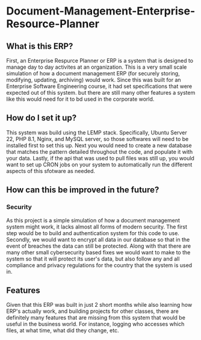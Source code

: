 # Document-Management-Enterprise-Resource-Planner

## What is this ERP?
First, an Enterprise Respurce Planner or ERP is a system that is designed to manage day to day activites at an organization. This is a very small scale simulation of how a document management ERP (for securely storing, modifying, updating, archiving) would work. Since this was built for an Enterprise Software Engineering course, it had set specifications that were expected out of this system. but there are still many other features a system like this would need for it to bd used in the corporate world.

## How do I set it up?
This system was build using the LEMP stack. Specifically, Ubuntu Server 22, PHP 8.1, Nginx, and MySQL server, so those softwares will need to be installed first to set this up.
Next you would need to create a new database that matches the pattern detailed throughout the code, and populate it with your data. 
Lastly, if the api that was used to pull files was still up, you would want to set up CRON jobs on your system to automatically run the different aspects of this sfotware as needed.

## How can this be improved in the future?
  ### Security
  As this project is a simple simulation of how a document management system might work, it lacks almost all forms of modern security. The first step would be to build     and authentication system for this code to use. Secondly, we would want to encrypt all data in our database so that in the event of breaches the data can still be       protected. Along with that there are many other small cybersecurity based fixes we would want to make to the system so that it will protect its user's data, but also     follow any and all compliance and privacy regulations for the country that the system is used in.
  ## Features
  Given that this ERP was built in just 2 short months while also learning how ERP's actually work, and building projects for other classes, there are definitely many     features that are missing from this system that would be useful in the business world. For instance, logging who accesses which files, at what time, what did they       change, etc.
